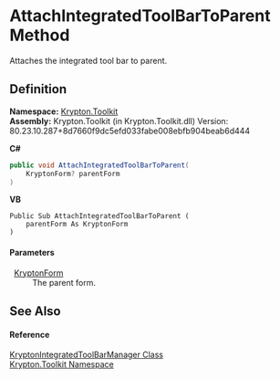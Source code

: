 # AttachIntegratedToolBarToParent Method


Attaches the integrated tool bar to parent.



## Definition
**Namespace:** <a href="79d2eac2-21f4-54ff-7552-b20c33c30600.md">Krypton.Toolkit</a>  
**Assembly:** Krypton.Toolkit (in Krypton.Toolkit.dll) Version: 80.23.10.287+8d7660f9dc5efd033fabe008ebfb904beab6d444

**C#**
``` C#
public void AttachIntegratedToolBarToParent(
	KryptonForm? parentForm
)
```
**VB**
``` VB
Public Sub AttachIntegratedToolBarToParent ( 
	parentForm As KryptonForm
)
```



#### Parameters
<dl><dt>  <a href="13b29650-b21b-35d6-8387-a6f0a5ca154d.md">KryptonForm</a></dt><dd>The parent form.</dd></dl>

## See Also


#### Reference
<a href="4b9cc24d-edc4-08dd-52a4-dabaf98bcaa2.md">KryptonIntegratedToolBarManager Class</a>  
<a href="79d2eac2-21f4-54ff-7552-b20c33c30600.md">Krypton.Toolkit Namespace</a>  
